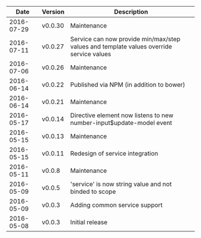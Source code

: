 | Date        | Version | Description |
| ----------- | ------- | ----------- |
| 2016-07-29  | v0.0.30 | Maintenance |
| 2016-07-11  | v0.0.27 | Service can now provide min/max/step values and template values override service values |
| 2016-07-06  | v0.0.26 | Maintenance |
| 2016-06-14  | v0.0.22 | Published via NPM (in addition to bower) |
| 2016-06-14  | v0.0.21 | Maintenance |
| 2016-05-17  | v0.0.14 | Directive element now listens to new number-input$update-model event |
| 2016-05-15  | v0.0.13 | Maintenance |
| 2016-05-15  | v0.0.11 | Redesign of service integration |
| 2016-05-11  | v0.0.8  | Maintenance |
| 2016-05-09  | v0.0.5  | 'service' is now string value and not binded to scope |
| 2016-05-09  | v0.0.3  | Adding common service support |
| 2016-05-08  | v0.0.3  | Initial release |
